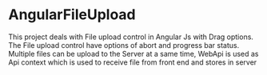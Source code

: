 # AngularFileUpload
This project deals with File upload control in Angular Js with Drag options. The File upload control have options of abort and progress bar status. Multiple files can be upload to the Server at a same time, WebApi is used as Api context which is used to receive file from front end and stores in server
